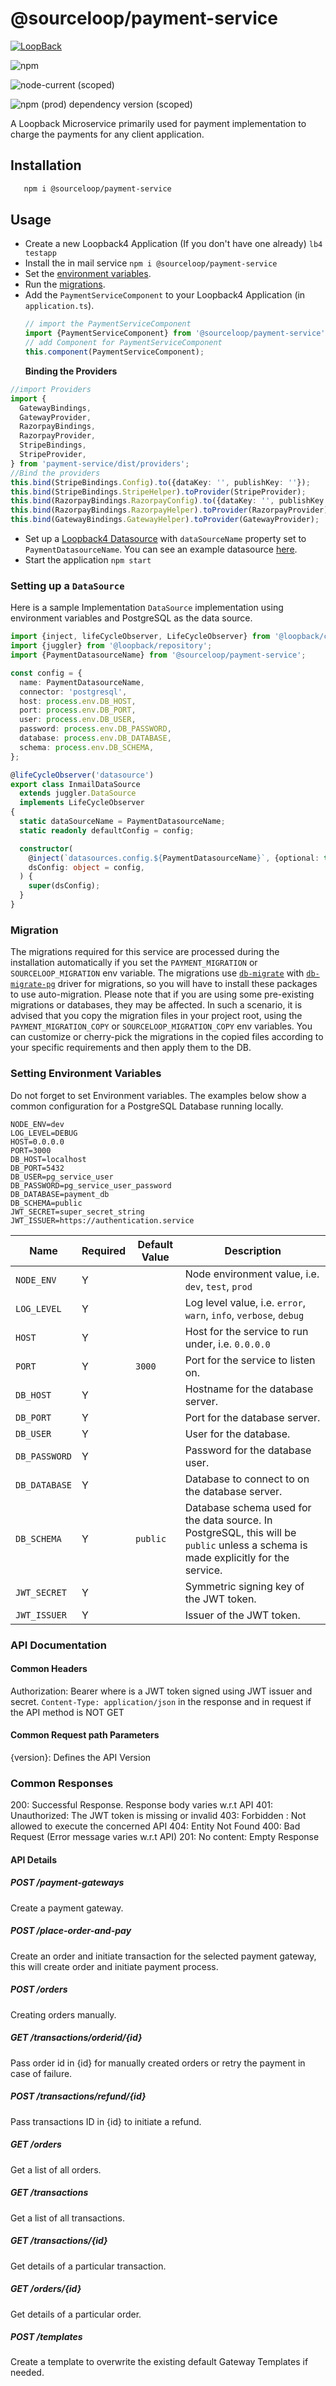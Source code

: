 # @sourceloop/payment-service

[![LoopBack](<https://github.com/strongloop/loopback-next/raw/master/docs/site/imgs/branding/Powered-by-LoopBack-Badge-(blue)-@2x.png>)](http://loopback.io/)

![npm](https://img.shields.io/npm/dm/@sourceloop/payment-service)

![node-current (scoped)](https://img.shields.io/node/v/@sourceloop/payment-service)

![npm (prod) dependency version (scoped)](https://img.shields.io/npm/dependency-version/@sourceloop/payment-service/@loopback/core)

A Loopback Microservice primarily used for payment implementation to charge the payments for
any client application.

## Installation

```bash
   npm i @sourceloop/payment-service
```

## Usage

- Create a new Loopback4 Application (If you don't have one already)
  `lb4 testapp`
- Install the in mail service
  `npm i @sourceloop/payment-service`
- Set the [environment variables](#environment-variables).
- Run the [migrations](#migrations).
- Add the `PaymentServiceComponent` to your Loopback4 Application (in `application.ts`).
  ```typescript
  // import the PaymentServiceComponent
  import {PaymentServiceComponent} from '@sourceloop/payment-service';
  // add Component for PaymentServiceComponent
  this.component(PaymentServiceComponent);
  ```
  **Binding the Providers**

```typescript
//import Providers
import {
  GatewayBindings,
  GatewayProvider,
  RazorpayBindings,
  RazorpayProvider,
  StripeBindings,
  StripeProvider,
} from 'payment-service/dist/providers';
//Bind the providers
this.bind(StripeBindings.Config).to({dataKey: '', publishKey: ''});
this.bind(StripeBindings.StripeHelper).toProvider(StripeProvider);
this.bind(RazorpayBindings.RazorpayConfig).to({dataKey: '', publishKey: ''});
this.bind(RazorpayBindings.RazorpayHelper).toProvider(RazorpayProvider);
this.bind(GatewayBindings.GatewayHelper).toProvider(GatewayProvider);
```

- Set up a [Loopback4 Datasource](https://loopback.io/doc/en/lb4/DataSource.html) with `dataSourceName` property set to `PaymentDatasourceName`. You can see an example datasource [here](#setting-up-a-datasource).
- Start the application
  `npm start`

### Setting up a `DataSource`

Here is a sample Implementation `DataSource` implementation using environment variables and PostgreSQL as the data source.

```typescript
import {inject, lifeCycleObserver, LifeCycleObserver} from '@loopback/core';
import {juggler} from '@loopback/repository';
import {PaymentDatasourceName} from '@sourceloop/payment-service';

const config = {
  name: PaymentDatasourceName,
  connector: 'postgresql',
  host: process.env.DB_HOST,
  port: process.env.DB_PORT,
  user: process.env.DB_USER,
  password: process.env.DB_PASSWORD,
  database: process.env.DB_DATABASE,
  schema: process.env.DB_SCHEMA,
};

@lifeCycleObserver('datasource')
export class InmailDataSource
  extends juggler.DataSource
  implements LifeCycleObserver
{
  static dataSourceName = PaymentDatasourceName;
  static readonly defaultConfig = config;

  constructor(
    @inject(`datasources.config.${PaymentDatasourceName}`, {optional: true})
    dsConfig: object = config,
  ) {
    super(dsConfig);
  }
}
```

### Migration

The migrations required for this service are processed during the installation automatically if you set the `PAYMENT_MIGRATION` or `SOURCELOOP_MIGRATION` env variable. The migrations use [`db-migrate`](https://www.npmjs.com/package/db-migrate) with [`db-migrate-pg`](https://www.npmjs.com/package/db-migrate-pg) driver for migrations, so you will have to install these packages to use auto-migration. Please note that if you are using some pre-existing migrations or databases, they may be affected. In such a scenario, it is advised that you copy the migration files in your project root, using the `PAYMENT_MIGRATION_COPY` or `SOURCELOOP_MIGRATION_COPY` env variables. You can customize or cherry-pick the migrations in the copied files according to your specific requirements and then apply them to the DB.

### Setting Environment Variables

Do not forget to set Environment variables. The examples below show a common configuration for a PostgreSQL Database running locally.

```environment
NODE_ENV=dev
LOG_LEVEL=DEBUG
HOST=0.0.0.0
PORT=3000
DB_HOST=localhost
DB_PORT=5432
DB_USER=pg_service_user
DB_PASSWORD=pg_service_user_password
DB_DATABASE=payment_db
DB_SCHEMA=public
JWT_SECRET=super_secret_string
JWT_ISSUER=https://authentication.service
```

| Name          | Required | Default Value | Description                                                                                                                        |
| ------------- | -------- | ------------- | ---------------------------------------------------------------------------------------------------------------------------------- |
| `NODE_ENV`    | Y        |               | Node environment value, i.e. `dev`, `test`, `prod`                                                                                 |
| `LOG_LEVEL`   | Y        |               | Log level value, i.e. `error`, `warn`, `info`, `verbose`, `debug`                                                                  |
| `HOST`        | Y        |               | Host for the service to run under, i.e. `0.0.0.0`                                                                                  |
| `PORT`        | Y        | `3000`        | Port for the service to listen on.                                                                                                 |
| `DB_HOST`     | Y        |               | Hostname for the database server.                                                                                                  |
| `DB_PORT`     | Y        |               | Port for the database server.                                                                                                      |
| `DB_USER`     | Y        |               | User for the database.                                                                                                             |
| `DB_PASSWORD` | Y        |               | Password for the database user.                                                                                                    |
| `DB_DATABASE` | Y        |               | Database to connect to on the database server.                                                                                     |
| `DB_SCHEMA`   | Y        | `public`      | Database schema used for the data source. In PostgreSQL, this will be `public` unless a schema is made explicitly for the service. |
| `JWT_SECRET`  | Y        |               | Symmetric signing key of the JWT token.                                                                                            |
| `JWT_ISSUER`  | Y        |               | Issuer of the JWT token.                                                                                                           |

### API Documentation

#### Common Headers

Authorization: Bearer <token> where <token> is a JWT token signed using JWT issuer and secret.
`Content-Type: application/json` in the response and in request if the API method is NOT GET

#### Common Request path Parameters

{version}: Defines the API Version

### Common Responses

200: Successful Response. Response body varies w.r.t API
401: Unauthorized: The JWT token is missing or invalid
403: Forbidden : Not allowed to execute the concerned API
404: Entity Not Found
400: Bad Request (Error message varies w.r.t API)
201: No content: Empty Response

#### API Details

##### POST /payment-gateways

Create a payment gateway.

##### POST /place-order-and-pay

Create an order and initiate transaction for the selected payment gateway, this will create order and initiate payment process.

##### POST /orders

Creating orders manually.

##### GET /transactions/orderid/{id}

Pass order id in {id} for manually created orders or retry the payment in case of failure.

##### POST /transactions/refund/{id}

Pass transactions ID in {id} to initiate a refund.

##### GET /orders

Get a list of all orders.

##### GET /transactions

Get a list of all transactions.

##### GET /transactions/{id}

Get details of a particular transaction.

##### GET /orders/{id}

Get details of a particular order.

##### POST /templates

Create a template to overwrite the existing default Gateway Templates if needed.

